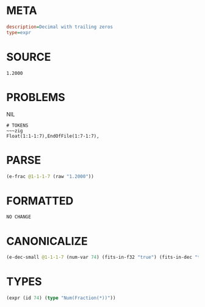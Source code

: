 # META
~~~ini
description=Decimal with trailing zeros
type=expr
~~~
# SOURCE
~~~roc
1.2000
~~~
# PROBLEMS
NIL

~~~
# TOKENS
~~~zig
Float(1:1-1:7),EndOfFile(1:7-1:7),
~~~
# PARSE
~~~clojure
(e-frac @1-1-1-7 (raw "1.2000"))
~~~
# FORMATTED
~~~roc
NO CHANGE
~~~
# CANONICALIZE
~~~clojure
(e-dec-small @1-1-1-7 (num-var 74) (fits-in-f32 "true") (fits-in-dec "true") (numerator "12000") (denominator-power-of-ten "4") (value "1.2") (id 74))
~~~
# TYPES
~~~clojure
(expr (id 74) (type "Num(Fraction(*))"))
~~~